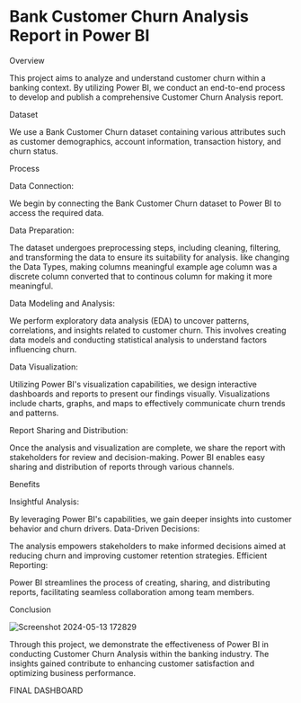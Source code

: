 # Bank Customer Churn Analysis Report in Power BI

Overview

This project aims to analyze and understand customer churn within a banking context. By utilizing Power BI, we conduct an end-to-end process to develop and publish a comprehensive Customer Churn Analysis report.

Dataset

We use a Bank Customer Churn dataset containing various attributes such as customer demographics, account information, transaction history, and churn status.

Process

  Data Connection: 
  
  We begin by connecting the Bank Customer Churn dataset to Power BI to access the required data.

  Data Preparation: 
  
  The dataset undergoes preprocessing steps, including cleaning, filtering, and transforming the data to ensure its suitability for analysis. like changing the Data Types, making columns meaningful example age column was a discrete column converted that to continous column for making it more meaningful.

  Data Modeling and Analysis: 
  
  We perform exploratory data analysis (EDA) to uncover patterns, correlations, and insights related to customer churn. This involves creating data models and conducting statistical analysis to understand factors influencing churn.

  Data Visualization: 
  
  Utilizing Power BI's visualization capabilities, we design interactive dashboards and reports to present our findings visually. Visualizations include charts, graphs, and maps to effectively communicate churn trends and patterns.

  Report Sharing and Distribution: 
  
  Once the analysis and visualization are complete, we share the report with stakeholders for review and decision-making. Power BI enables easy sharing and distribution of reports through various channels.

Benefits

  Insightful Analysis: 
  
  By leveraging Power BI's capabilities, we gain deeper insights into customer behavior and churn drivers.
  Data-Driven Decisions: 
  
  The analysis empowers stakeholders to make informed decisions aimed at reducing churn and improving customer retention strategies.
  Efficient Reporting: 
  
  Power BI streamlines the process of creating, sharing, and distributing reports, facilitating seamless collaboration among team members.
  
Conclusion

![Screenshot 2024-05-13 172829](https://github.com/akramkhn/Customer-Churn-Analysis/assets/100274605/112053a5-90a3-4e0e-a3c4-5196beebc4da)

  Through this project, we demonstrate the effectiveness of Power BI in conducting Customer Churn Analysis within the banking industry. The insights gained contribute to enhancing customer satisfaction and optimizing business performance.
  
FINAL DASHBOARD

